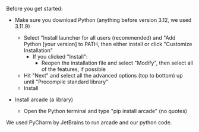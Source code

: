 Before you get started:
- Make sure you download Python (anything before version 3.12, we used 3.11.9)
  - Select "Install launcher for all users (recommended) and "Add Python [your version] to PATH, then either install or click "Customize Installation"
    - If you clicked "Install":
      - Reopen the installation file and select "Modify", then select all of the features, if possible
  - Hit "Next" and select all the advanced options (top to bottom) up until "Precompile standard library"
  - Install

- Install arcade (a library)
  - Open the Python terminal and type "pip install arcade" (no quotes)

We used PyCharm by JetBrains to run arcade and our python code.

